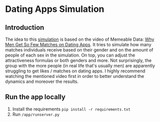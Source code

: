 # Dating Apps Simulation

## Introduction

The idea to this [simulation](http://datingappsimulation.pythonanywhere.com/) is based on the video 
of Memeable Data: 
[Why Men Get So Few Matches on Dating Apps](https://www.youtube.com/watch?v=x3lypVnJ0HM). 
It tries to simulate how many matches individuals receive based on their gender and on the amount
of people of each sex in the simulation. On top, you can adjust the attractiveness formulas or both 
genders and more.
Not surprisingly, the group with the more people (in real life that's usually men) are apparently
struggling to get likes / matches on dating apps.
I highly recommend watching the mentioned video first in order to better understand 
the dynamics and moreover the results.


## Run the app locally

1. Install the requirements `pip install -r requirements.txt`
2. Run `/app/runserver.py`